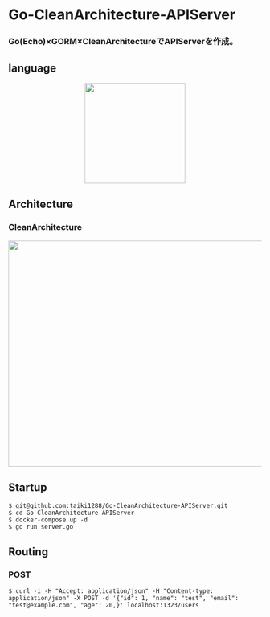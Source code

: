# Go-CleanArchitecture-APIServer
### Go(Echo)×GORM×CleanArchitectureでAPIServerを作成。
## language
<p align="center">
  <a href="https://golang.org/"><img src="https://upload.wikimedia.org/wikipedia/commons/thumb/2/23/Go_Logo_Aqua.svg/1280px-Go_Logo_Aqua.svg.png" width="200px";
  </a>
  <a></a>
</p>
  
## Architecture
### CleanArchitecture
<p align="center">
  <img src="https://cdn-ak.f.st-hatena.com/images/fotolife/a/a_beco/20161211/20161211205919.jpg" width="600px" height="450px";>
</p>

## Startup
```
$ git@github.com:taiki1288/Go-CleanArchitecture-APIServer.git
$ cd Go-CleanArchitecture-APIServer
$ docker-compose up -d
$ go run server.go
```

## Routing
### POST
```
$ curl -i -H "Accept: application/json" -H "Content-type: application/json" -X POST -d '{"id": 1, "name": "test", "email": "test@example.com", "age": 20,}' localhost:1323/users
```

